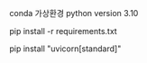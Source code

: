 conda 가상환경 python version 3.10 

pip install -r requirements.txt 

pip install "uvicorn[standard]" 
